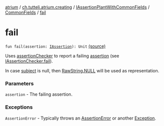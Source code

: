 [atrium](../../../index.md) / [ch.tutteli.atrium.creating](../../index.md) / [IAssertionPlantWithCommonFields](../index.md) / [CommonFields](index.md) / [fail](.)

# fail

`fun fail(assertion: `[`IAssertion`](../../../ch.tutteli.atrium.assertions/-i-assertion/index.md)`): Unit` [(source)](https://github.com/robstoll/atrium/tree/master/atrium-api/src/main/kotlin/ch/tutteli/atrium/creating/IAssertionPlantWithCommonFields.kt#L56)

Uses [assertionChecker](assertion-checker.md) to report a failing [assertion](fail.md#ch.tutteli.atrium.creating.IAssertionPlantWithCommonFields.CommonFields$fail(ch.tutteli.atrium.assertions.IAssertion)/assertion) (see [IAssertionChecker.fail](../../../ch.tutteli.atrium.checking/-i-assertion-checker/fail.md)).

In case [subject](subject.md) is null, then [RawString.NULL](../../../ch.tutteli.atrium.reporting/-raw-string/-n-u-l-l.md) will be used as representation.

### Parameters

`assertion` - The failing assertion.

### Exceptions

`AssertionError` - Typically throws an [AssertionError](http://docs.oracle.com/javase/6/docs/api/java/lang/AssertionError.html) or another [Exception](http://docs.oracle.com/javase/6/docs/api/java/lang/Exception.html).